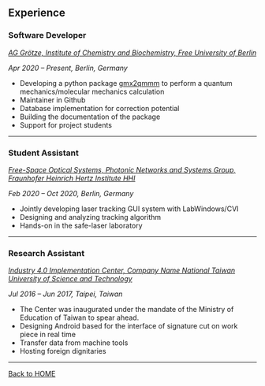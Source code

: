 ## Experience 

### Software Developer 
[_AG Grötze, Institute of Chemistry and Biochemistry, Free University of Berlin_](http://jgoetze.userpage.fu-berlin.de)

_Apr 2020 – Present, Berlin, Germany_

- Developing a python package [gmx2qmmm](https://gmx2qmmm.github.io/gmx2qmmm_io/) to perform a quantum mechanics/molecular mechanics calculation
- Maintainer in Github
- Database implementation for correction potential
- Building the documentation of the package
- Support for project students

---

### Student Assistant
[_Free-Space Optical Systems, Photonic Networks and Systems Group, Fraunhofer Heinrich Hertz Institute HHI_](https://www.hhi.fraunhofer.de/en/departments/pn/research-groups/free-space-optical-systems.html)

_Feb 2020 – Oct 2020, Berlin, Germany_

- Jointly developing laser tracking GUI system with LabWindows/CVI 
- Designing and analyzing tracking algorithm
- Hands-on in the safe-laser laboratory

---

### Research Assistant
[_Industry 4.0 Implementation Center, Company Name National Taiwan University of Science and Technology_](https://www.industry4.ntust.edu.tw/index.php?Lang=en)

_Jul 2016 – Jun 2017, Taipei, Taiwan_

- The Center was inaugurated under the mandate of the Ministry of Education of Taiwan to spear ahead. 
- Designing Android based for the interface of signature cut on work piece in real time
- Transfer data from machine tools
- Hosting foreign dignitaries

---

[Back to HOME](index)
